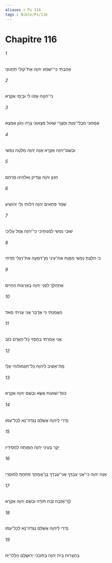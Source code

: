 ```yaml
---
aliases : Ps 116
tags : Bible/Ps/116
---
```


# Chapitre 116

###### 1
אָהַבְתִּי כִּי־יִשְׁמַע יְהוָה אֶת־קֹולִי תַּחֲנוּנָי׃
###### 2
כִּי־הִטָּה אָזְנֹו לִי וּבְיָמַי אֶקְרָא׃
###### 3
אֲפָפוּנִי חֶבְלֵי־מָוֶת וּמְצָרֵי שְׁאֹול מְצָאוּנִי צָרָה וְיָגֹון אֶמְצָא׃
###### 4
וּבְשֵׁם־יְהוָה אֶקְרָא אָנָּה יְהוָה מַלְּטָה נַפְשִׁי׃
###### 5
חַנּוּן יְהֹוָה וְצַדִּיק וֵאלֹהֵינוּ מְרַחֵם׃
###### 6
שֹׁמֵר פְּתָאיִם יְהֹוָה דַּלֹּותִי וְלִי יְהֹושִׁיעַ׃
###### 7
שׁוּבִי נַפְשִׁי לִמְנוּחָיְכִי כִּי־יְהוָה גָּמַל עָלָיְכִי׃
###### 8
כִּי חִלַּצְתָּ נַפְשִׁי מִמָּוֶת אֶת־עֵינִי מִן־דִּמְעָה אֶת־רַגְלִי מִדֶּחִי׃
###### 9
אֶתְהַלֵּךְ לִפְנֵי יְהוָה בְּאַרְצֹות הַחַיִּים׃
###### 10
הֶאֱמַנְתִּי כִּי אֲדַבֵּר אֲנִי עָנִיתִי מְאֹד׃
###### 11
אֲנִי אָמַרְתִּי בְחָפְזִי כָּל־הָאָדָם כֹּזֵב׃
###### 12
מָה־אָשִׁיב לַיהוָה כָּל־תַּגְמוּלֹוהִי עָלָי׃
###### 13
כֹּוס־יְשׁוּעֹות אֶשָּׂא וּבְשֵׁם יְהוָה אֶקְרָא׃
###### 14
נְדָרַי לַיהוָה אֲשַׁלֵּם נֶגְדָה־נָּא לְכָל־עַמֹּו׃
###### 15
יָקָר בְּעֵינֵי יְהוָה הַמָּוְתָה לַחֲסִידָיו׃
###### 16
אָנָּה יְהוָה כִּי־אֲנִי עַבְדֶּךָ אֲנִי־עַבְדְּךָ בֶּן־אֲמָתֶךָ פִּתַּחְתָּ לְמֹוסֵרָי׃
###### 17
לְךָ־אֶזְבַּח זֶבַח תֹּודָה וּבְשֵׁם יְהוָה אֶקְרָא׃
###### 18
נְדָרַי לַיהוָה אֲשַׁלֵּם נֶגְדָה־נָּא לְכָל־עַמֹּו׃
###### 19
בְּחַצְרֹות בֵּית יְהוָה בְּתֹוכֵכִי יְרוּשָׁלִָם הַלְלוּ־יָהּ׃
